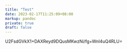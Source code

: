 ```yaml
---
title: "Test"
date: 2023-02-17T11:25:09+08:00
markup: pandoc
private: true
draft: false
---
```

U2FsdGVkX1+DAXReyd9DQusMKwzNi/fg+WnI4uQ4RLU=